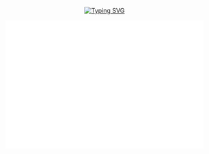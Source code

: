 <p align="center">
  <a href="https://git.io/typing-svg">
    <img src="https://readme-typing-svg.demolab.com?font=Fira+Code&pause=1000&center=true&random=false&width=435&lines=WEB+APPLICATION+DEVELOPMENT+PROJECT" alt="Typing SVG" />
  </a>
</p>
<p align="center">
  <img width="460" height="300" src="https://github.com/CE-WEBAPP-2023/Backend-WEBAPP/blob/main/wwwroot/android-chrome-512x512.png">
</p>
